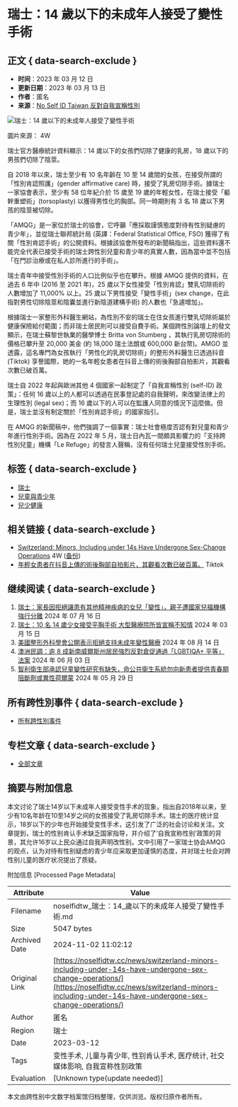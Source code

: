 # 瑞士：14 歲以下的未成年人接受了變性手術

## 正文 { data-search-exclude }


- **时间**：2023 年 03 月 12 日
- **更新日期**：2023 年 03 月 13 日
- **作者**：匿名
- **来源**：[No Self ID Taiwan 反對自我宣稱性別](https://noselfidtw.cc/news)

![瑞士：14 歲以下的未成年人接受了變性手術](https://noselfidtw.cc/images/post/switzerland-minors-including-under-14s-have-undergone-sex-change-operations.png)

圖片來源： 4W

瑞士官方醫療統計資料顯示：14 歲以下的女孩們切除了健康的乳房，18 歲以下的男孩們切除了陰莖。

自 2018 年以來，瑞士至少有 10 名年齡在 10 至 14 歲間的女孩，在接受所謂的「性別肯認照護」(gender affirmative care) 時，接受了乳房切除手術。據瑞士一家協會表示，至少有 58 位年紀介於 15 歲至 19 歲的年輕女性，在瑞士接受「軀幹重塑術」(torsoplasty) 以獲得男性化的胸部。同一時期則有 3 名 18 歲以下男孩的陰莖被切除。

「AMQG」是一家位於瑞士的協會，它呼籲「應採取謹慎態度對待有性別疑慮的青少年」，並從瑞士聯邦統計局 (英譯：Federal Statistical Office, FSO) 獲得了有關「性別肯認手術」的公開資料。根據該協會所發布的新聞稿指出，這些資料還不能完全代表已接受手術的瑞士跨性別兒童和青少年的真實人數，因為當中並不包括「在門診治療或在私人診所進行的手術」。

瑞士青年中接受性別手術的人口比例似乎也在攀升。根據 AMQG 提供的資料，在過去 6 年中 (2016 至 2021 年)，25 歲以下女性接受「性別肯認」雙乳切除術的人數增加了 11,000% 以上。25 歲以下男性接受「變性手術」(sex change，在此指對男性切除陰莖和陰囊並進行新陰道建構手術) 的人數也「急遽增加」。

根據瑞士一家整形外科醫生網站，為性別不安的瑞士在住女孩進行雙乳切除術屬於健康保險給付範圍；而非瑞士居民則可以接受自費手術。某個跨性別論壇上的發文顯示，在瑞士蘇黎世執業的醫學博士 Britta von Stumberg ，其執行乳房切除術的價格已攀升至 20,000 美金 (約 18,000 瑞士法朗或 600,000 新台幣)。AMGO 並透露，這名專門為女孩執行「男性化的乳房切除術」的整形外科醫生已透過抖音 (Tiktok) 享譽國際，她的一名年輕女患者在抖音上傳的術後胸部自拍影片，其觀看次數已破百萬。

瑞士自 2022 年起與歐洲其他 4 個國家一起制定了「自我宣稱性別 (self-ID) 政策」：任何 16 歲以上的人都可以透過在民事登記處的自我聲明，來改變法律上的生理性別 (legal sex)；而 16 歲以下的人可以在監護人同意的情況下這麼做。但是，瑞士並沒有制定關於「性別肯認手術」的國家指引。

在 AMQG 的新聞稿中，他們強調了一個事實：瑞士社會極度否認有對兒童和青少年進行性別手術。因為在 2022 年 5 月，瑞士日內瓦一間頗具影響力的「支持跨性別兒童」機構「Le Refuge」的發言人聲稱，沒有任何瑞士兒童接受性別手術。

## 标签 { data-search-exclude }
- [瑞士](/regions/%e7%91%9e%e5%a3%ab/)
- [兒童與青少年](/tags/%e5%85%92%e7%ab%a5%e8%88%87%e9%9d%92%e5%b0%91%e5%b9%b4/)
- [兒少健康](/tags/%e5%85%92%e5%b0%91%e5%81%a5%e5%ba%b7/)

## 相关链接 { data-search-exclude }
- [Switzerland: Minors, Including under 14s Have Undergone Sex-Change Operations](https://4w.pub/switzerland-minors-sex-change-operations/) 4W ([备份](https://archive.is/V99UV))
- [年輕女患者在抖音上傳的術後胸部自拍影片，其觀看次數已破百萬。](https://www.tiktok.com/@bananashot7/video/7079330319383465221?is_copy_url=1&is_from_webapp=v1) Tiktok

## 继续阅读 { data-search-exclude }
1. [瑞士：家長因拒絕讓患有其他精神疾病的女兒「變性」，親子遭國家兒福機構強行分離](https://noselfidtw.cc/news/swiss-authorities-take-teen-as-parents-refuse-to-endorse-gender/) 2024 年 07 月 16 日
2. [瑞士：10 名 14 歲少女接受平胸手術 大型醫療院所皆宣稱不知情](https://noselfidtw.cc/news/switzerland-10-14-year-old-girls-undergo-mastectomy-surgery/) 2024 年 03 月 15 日
3. [美國整形外科學會公開表示拒絕支持未成年變性醫療](https://noselfidtw.cc/news/asps-statement-to-press-regarding-gender-surgery-for-adolescents/) 2024 年 08 月 14 日
4. [澳洲民調：逾 8 成新南威爾斯州居民強烈反對倉促通過「LGBTIQA+ 平等」法案](https://noselfidtw.cc/news/equality-bill-overwhelmingly-rejected-by-nsw-residents/) 2024 年 06 月 03 日
5. [智利衛生部承認兒童變性研究有缺失，命公共衛生系統勿向新患者提供青春期阻斷劑或異性荷爾蒙](https://noselfidtw.cc/news/pubertad-interrumpida-ninos-trans-inician-tratamiento-hormonal/) 2024 年 05 月 29 日

## 所有跨性別事件 { data-search-exclude }
- [所有跨性別事件](https://noselfidtw.cc/news)

## 专栏文章 { data-search-exclude }
- [全部文章](https://noselfidtw.cc/post)

## 摘要与附加信息

<!-- tcd_abstract -->
本文讨论了瑞士14岁以下未成年人接受变性手术的现象，指出自2018年以来，至少有10名年龄在10至14岁之间的女孩接受了乳房切除手术。瑞士的医疗统计显示，18岁以下的少年也开始接受变性手术，这引发了广泛的社会讨论和关注。文章提到，瑞士的性别肯认手术缺乏国家指导，并介绍了‘自我宣称性别’政策的背景，其允许16岁以上民众通过自我声明改性别。文中引用了一家瑞士协会AMQG的观点，认为对待有性别疑虑的青少年应采取更加谨慎的态度，并对瑞士社会对跨性别儿童的医疗状况提出了质疑。
<!-- tcd_abstract_end -->

附加信息 [Processed Page Metadata]

| Attribute       | Value                                  |
|-----------------|----------------------------------------|
| Filename        | noselfidtw_瑞士：14_歲以下的未成年人接受了變性手術.md                             |
| Size            | 5047 bytes                           |
| Archived Date   | 2024-11-02 11:02:12                             |
| Original Link   | [https://noselfidtw.cc/news/switzerland-minors-including-under-14s-have-undergone-sex-change-operations/](https://noselfidtw.cc/news/switzerland-minors-including-under-14s-have-undergone-sex-change-operations/)                       |
| Author          | 匿名                               |
| Region          | 瑞士                               |
| Date            | 2023-03-12                                 |
| Tags            | 变性手术, 儿童与青少年, 性别肯认手术, 医疗统计, 社交媒体影响, 自我宣称性别政策                                 |
| Evaluation            | [Unknown type(update needed)]                                 |
<!-- tcd_table_end -->

本文由跨性别中文数字档案馆归档整理，仅供浏览。版权归原作者所有。
